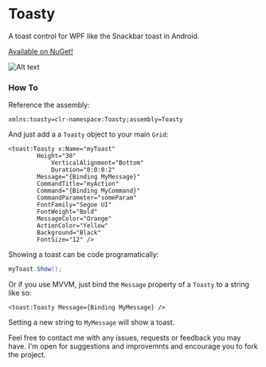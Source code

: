Toasty
======

A toast control for WPF like the Snackbar toast in Android.

[Available on NuGet!](https://www.nuget.org/packages/Toasty/)

![Alt text](https://i.imgur.com/zbcWHXQ.jpg)

### How To ###
Reference the assembly:
``` XAML
xmlns:toasty=clr-namespace:Toasty;assembly=Toasty
```

And just add a a ``Toasty`` object to your main ``Grid``:
``` XAML
<toast:Toasty x:Name="myToast"
		Height="30"
        	VerticalAlignment="Bottom"
        	Duration="0:0:0:2"
		Message="{Binding MyMessage}"
		CommandTitle="myAction"
		Command="{Binding MyCommand}"
		CommandParameter="someParam"
		FontFamily="Segoe UI"
		FontWeight="Bold"
		MessageColor="Orange"
		ActionColor="Yellow"
		Background="Black"
		FontSize="12" />
```

Showing a toast can be code programatically:
``` C#
myToast.Show();
```

Or if you use MVVM, just bind the ``Message`` property of a ``Toasty`` to a string like so:
``` XAML
<toast:Toasty Message={Binding MyMessage} />
```
Setting a new string to ``MyMessage`` will show a toast.


Feel free to contact me with any issues, requests or feedback you may have.
I'm open for suggestions and improvemnts and encourage you to fork the project.
